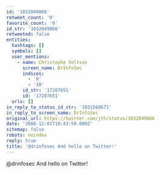 ```yaml
---
id: '1032049866'
retweet_count: '0'
favorite_count: '0'
id_str: '1032049866'
retweeted: false
entities:
  hashtags: []
  symbols: []
  user_mentions:
    - name: Christophe Veltsos
      screen_name: DrInfoSec
      indices:
        - '0'
        - '10'
      id_str: '17287651'
      id: '17287651'
  urls: []
in_reply_to_status_id_str: '1031568671'
in_reply_to_screen_name: DrInfoSec
original_url: https://twitter.com/jth/status/1032049866
date: '2008-12-01T10:43:50.000Z'
sitemap: false
robots: noindex
reply: true
title: '@drinfosec And hello on Twitter!'
---
```


@drinfosec And hello on Twitter!